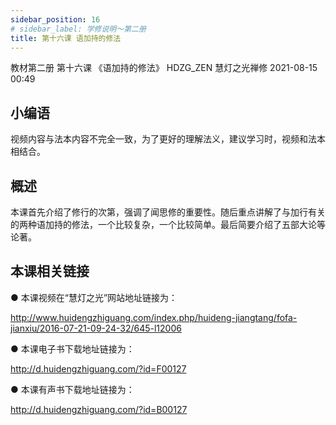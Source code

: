 ```yaml
---
sidebar_position: 16
# sidebar_label: 学修说明～第二册
title: 第十六课 语加持的修法
---
```

教材第二册 第十六课 《语加持的修法》
HDZG_ZEN 慧灯之光禅修 2021-08-15 00:49

## 小编语

视频内容与法本内容不完全一致，为了更好的理解法义，建议学习时，视频和法本相结合。

## 概述

本课首先介绍了修行的次第，强调了闻思修的重要性。随后重点讲解了与加行有关的两种语加持的修法，一个比较复杂，一个比较简单。最后简要介绍了五部大论等论著。

## 本课相关链接

●  本课视频在“慧灯之光”网站地址链接为：

http://www.huidengzhiguang.com/index.php/huideng-jiangtang/fofa-jianxiu/2016-07-21-09-24-32/645-l12006

●  本课电子书下载地址链接为：

http://d.huidengzhiguang.com/?id=F00127

●  本课有声书下载地址链接为：

http://d.huidengzhiguang.com/?id=B00127
